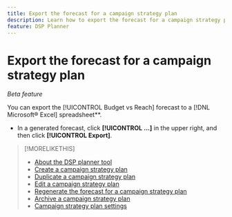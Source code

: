 ```yaml
---
title: Export the forecast for a campaign strategy plan
description: Learn how to export the forecast for a campaign strategy plan.
feature: DSP Planner
---
```

# Export the forecast for a campaign strategy plan

*Beta feature*

You can export the [!UICONTROL Budget vs Reach] forecast to a [!DNL Microsoft® Excel] spreadsheet**.

* In a generated forecast, click **[!UICONTROL ...]** in the upper right, and then click **[!UICONTROL Export]**. 

>[!MORELIKETHIS]
>
>* [About the DSP planner tool](planner-about.md)
>* [Create a campaign strategy plan](planner-create.md)
>* [Duplicate a campaign strategy plan](planner-duplicate.md)
>* [Edit a campaign strategy plan](planner-edit.md)
>* [Regenerate the forecast for a campaign strategy plan](planner-forecast.md)
>* [Archive a campaign strategy plan](planner-archive.md)
>* [Campaign strategy plan settings](planner-settings.md)
